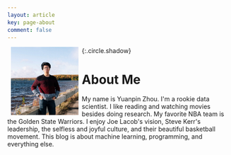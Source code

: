 ```yaml
---
layout: article
key: page-about 
comment: false
---
```

<img src="assets/images/pages/me.jpg" alt="me" style="zoom:15%;" align="left" hspace="50"/>{:.circle.shadow}

# About Me

My name is Yuanpin Zhou. I'm a rookie data scientist. I like reading and watching movies besides doing research. My favorite NBA team is the Golden State Warriors. I enjoy Joe Lacob's vision, Steve Kerr's leadership, the selfless and joyful culture, and their beautiful basketball movement.
This blog is about machine learning, programming, and everything else.

